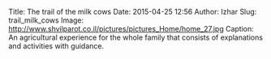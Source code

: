 Title: The trail of the milk cows
Date: 2015-04-25 12:56
Author: Izhar
Slug: trail_milk_cows
Image: http://www.shvilparot.co.il/pictures/pictures_Home/home_27.jpg
Caption: An agricultural experience for the whole family that consists of explanations and activities with guidance.
